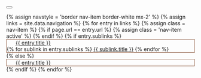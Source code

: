 <style>
/* Dropdown Content (Hidden by Default) */
.dropdown-content {
  display: none;
  position: absolute;
  background-color: #fff;
  color:#8b583d;
  min-width: 140px;
  box-shadow: 0px 8px 16px 0px rgba(0,0,0,0.2);
  z-index: 1;
  width:100%;
/*  line-height:2rem;*/
  top:28px;
  list-style: none;
  text-align:center;
}

/* Links inside the dropdown */
.dropdown-content a {
  color: #8b583d;
  padding: 2px 6px;
  text-decoration: none;
  display: block;
}

/* Change color of dropdown links on hover */
.dropdown-content a:hover {background-color: #8b583d;
    color: #fff;
}
#Toolbar ul { 
    list-style: none; 
    float: left; 
    padding:0;
}
#Toolbar ul li{ 
    /*font-size:small;*/
    border: 1px solid #8b583d;
}
/* Show the dropdown menu on hover */
.dropdown:hover .dropdown-content {
    display: block;
    }

/* Change the background color of the dropdown button when the dropdown content is shown */
.dropdown:hover .dropbtn {background-color: #001e36;}
.nav-link{
    padding: 0.5rem 1.5rem;
}
</style>
<script>
$(document).ready(function(){
    $("#toggleLink").unbind().click(function() {
        var showList = $("#toggleLink").hasClass("show-nav-link");
        if (showList) {
            $("#sub-menu").show();
            $("#toggleLink").removeClass("show-nav-link");
            $("#toggleLink").addClass("hide-nav-link");
            $("#toggleLink").html("Hide section navigation<span class=\"fa fa-angle-up\">&nbsp;</span>");
        } else {
            $("#sub-menu").hide();
            $("#toggleLink").removeClass("hide-nav-link");
            $("#toggleLink").addClass("show-nav-link");
            $("#toggleLink").html("Show section navigation<span class=\"fa fa-angle-down\">&nbsp;</span>");
        }
    });
});
</script>
<nav id="Toolbar"  class="navbar navbar-expand-sm tbToolbar my-4 border-top border-bottom border-white" role="navigation"><!-- class="collapse navbar-collapse">-->
<button class="navbar-toggler" type="button" data-toggle="collapse" data-target="#navbarSupportedContent" aria-controls="navbarSupportedContent" aria-expanded="false" aria-label="Toggle navigation">
<span class="navbar-toggler-icon bg-dark"></span>
</button>
<div class="collapse navbar-collapse" id="navbarSupportedContent">
    <ul class="navbar-nav mx-auto"><!-- nav navbar-nav">-->
        {% assign navstyle = 'border nav-item border-white mx-2' %}
        {% assign links = site.data.navigation %}
        {% for entry in links %}
            {% assign class = nav-item %}
            {% if page.url == entry.url %}
                {% assign class = 'nav-item active' %}
            {% endif %}
            {% if entry.sublinks %}
                <li id="{{entry.title}}-menu" id="{{ class }}" class="{{ navstyle }} tbItem my-auto dropdown {{ class }} ">
                    <a href="{{ site.baseurl }}{{ entry.url }}" id="{{entry.title}}-link" class="nav-link dropdown-toggle" data-toggle="dropdown" role="button" aria-haspopup="true" aria-expanded="false">{{ entry.title }} <span class="caret"></span></a>
                    <div class="dropdown-menu" aria-labelledby="{{entry.title}}-link">
                        {% for sublink in entry.sublinks %}
                            <a class="dropdown-item" href="{{ site.baseurl }}{{ sublink.url }}">{{ sublink.title }}</a>
                        {% endfor %}
                    </div>
                </li>
            {% else %}
                <li id="{{ class }}" class="{{ class }} {{navstyle}}">
                    <a class="nav-link " href="{{ site.baseurl }}{{ entry.url }}">{{ entry.title }}</a>
                </li>
            {% endif %}
        {% endfor %}
    </ul>
</div>
</nav>


